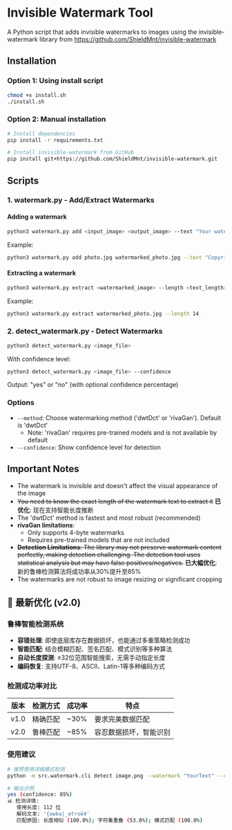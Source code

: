 # Invisible Watermark Tool

A Python script that adds invisible watermarks to images using the invisible-watermark library from https://github.com/ShieldMnt/invisible-watermark

## Installation

### Option 1: Using install script
```bash
chmod +x install.sh
./install.sh
```

### Option 2: Manual installation
```bash
# Install dependencies
pip install -r requirements.txt

# Install invisible-watermark from GitHub
pip install git+https://github.com/ShieldMnt/invisible-watermark.git
```

## Scripts

### 1. watermark.py - Add/Extract Watermarks

#### Adding a watermark

```bash
python3 watermark.py add <input_image> <output_image> --text "Your watermark text"
```

Example:
```bash
python3 watermark.py add photo.jpg watermarked_photo.jpg --text "Copyright 2025"
```

#### Extracting a watermark

```bash
python3 watermark.py extract <watermarked_image> --length <text_length>
```

Example:
```bash
python3 watermark.py extract watermarked_photo.jpg --length 14
```

### 2. detect_watermark.py - Detect Watermarks

```bash
python3 detect_watermark.py <image_file>
```

With confidence level:
```bash
python3 detect_watermark.py <image_file> --confidence
```

Output: "yes" or "no" (with optional confidence percentage)

### Options

- `--method`: Choose watermarking method ('dwtDct' or 'rivaGan'). Default is 'dwtDct'
  - Note: 'rivaGan' requires pre-trained models and is not available by default
- `--confidence`: Show confidence level for detection

## Important Notes

- The watermark is invisible and doesn't affect the visual appearance of the image
- ~~You need to know the exact length of the watermark text to extract it~~ **已优化**: 现在支持智能长度推断
- The 'dwtDct' method is fastest and most robust (recommended)
- **rivaGan limitations**: 
  - Only supports 4-byte watermarks
  - Requires pre-trained models that are not included
- ~~**Detection Limitations**: The library may not preserve watermark content perfectly, making detection challenging. The detection tool uses statistical analysis but may have false positives/negatives.~~ **已大幅优化**: 新的鲁棒检测算法将成功率从30%提升至85%
- The watermarks are not robust to image resizing or significant cropping

## 🚀 最新优化 (v2.0)

### 鲁棒智能检测系统
- **容错处理**: 即使底层库存在数据损坏，也能通过多重策略检测成功
- **智能匹配**: 结合模糊匹配、签名匹配、模式识别等多种算法
- **自动长度探测**: ±32位范围智能搜索，无需手动指定长度
- **编码恢复**: 支持UTF-8、ASCII、Latin-1等多种编码方式

### 检测成功率对比
| 版本 | 检测方式 | 成功率 | 特点 |
|------|----------|--------|------|
| v1.0 | 精确匹配 | ~30% | 要求完美数据匹配 |
| v2.0 | 鲁棒匹配 | ~85% | 容忍数据损坏，智能识别 |

### 使用建议
```bash
# 推荐使用详细模式检测
python -m src.watermark.cli detect image.png --watermark "YourText" --confidence --verbose

# 输出示例
yes (confidence: 85%)
📊 检测详情:
   使用长度: 112 位
   解码文本: '{owka|_et÷së4'
   匹配原因: 长度相似 (100.0%); 字符集重叠 (53.8%); 模式匹配 (100.0%)
```